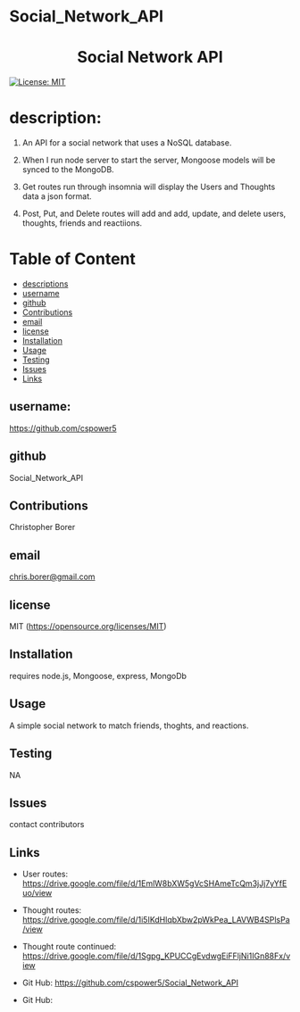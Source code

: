 # Social_Network_API

<h1 align="center">Social Network API</h1>

[![License: MIT](https://img.shields.io/badge/License-MIT-yellow.svg)](https://opensource.org/licenses/MIT)

# description:
1. An API for a social network that uses a NoSQL database.

2. When I run node server to start the server, Mongoose models will be synced to the MongoDB.

3. Get routes run through insomnia will display the Users and Thoughts data a json format.

4. Post, Put, and Delete routes will add and add, update, and delete users, thoughts, friends and reactiions.

# Table of Content
  - [descriptions](#description)
  - [username](#username)
  - [github](#github)
  - [Contributions](#contributions)
  - [email](#email)
  - [license](#license)
  - [Installation](#installation)
  - [Usage](#usage)
  - [Testing](#testing)
  - [Issues](#issues)
  - [Links](#links)


## username:
https://github.com/cspower5

## github
Social_Network_API

## Contributions
Christopher Borer

## email
chris.borer@gmail.com

## license
  MIT 
  (https://opensource.org/licenses/MIT)
## Installation
  requires node.js, Mongoose, express, MongoDb
## Usage
  A simple social network to match friends, thoghts, and reactions.
## Testing
  NA
## Issues
  contact contributors
## Links
* User routes: https://drive.google.com/file/d/1EmlW8bXW5gVcSHAmeTcQm3jJj7yYfEuo/view

* Thought routes: https://drive.google.com/file/d/1i5IKdHlqbXbw2pWkPea_LAVWB4SPlsPa/view

* Thought route continued: https://drive.google.com/file/d/1Sgpg_KPUCCgEvdwgEiFFljNi1IGn88Fx/view

* Git Hub: https://github.com/cspower5/Social_Network_API
* Git Hub: 
